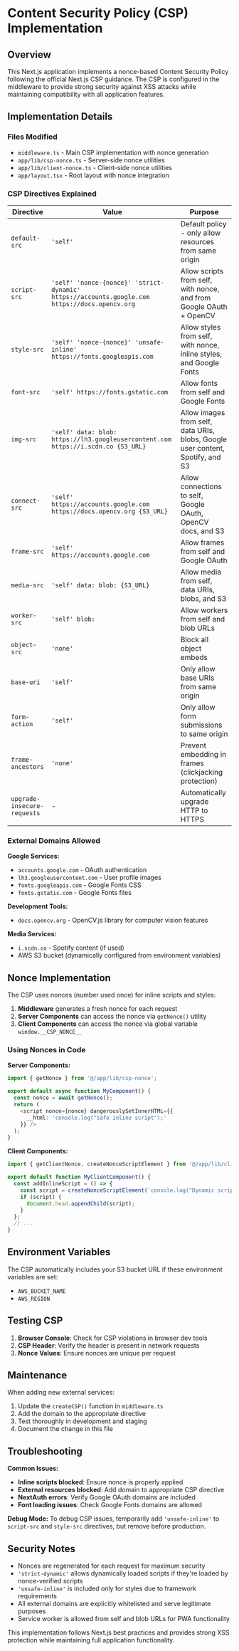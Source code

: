 # Content Security Policy (CSP) Implementation

## Overview
This Next.js application implements a nonce-based Content Security Policy following the official Next.js CSP guidance. The CSP is configured in the middleware to provide strong security against XSS attacks while maintaining compatibility with all application features.

## Implementation Details

### Files Modified
- `middleware.ts` - Main CSP implementation with nonce generation
- `app/lib/csp-nonce.ts` - Server-side nonce utilities
- `app/lib/client-nonce.ts` - Client-side nonce utilities  
- `app/layout.tsx` - Root layout with nonce integration

### CSP Directives Explained

| Directive | Value | Purpose |
|-----------|--------|---------|
| `default-src` | `'self'` | Default policy - only allow resources from same origin |
| `script-src` | `'self' 'nonce-{nonce}' 'strict-dynamic' https://accounts.google.com https://docs.opencv.org` | Allow scripts from self, with nonce, and from Google OAuth + OpenCV |
| `style-src` | `'self' 'nonce-{nonce}' 'unsafe-inline' https://fonts.googleapis.com` | Allow styles from self, with nonce, inline styles, and Google Fonts |
| `font-src` | `'self' https://fonts.gstatic.com` | Allow fonts from self and Google Fonts |
| `img-src` | `'self' data: blob: https://lh3.googleusercontent.com https://i.scdn.co {S3_URL}` | Allow images from self, data URIs, blobs, Google user content, Spotify, and S3 |
| `connect-src` | `'self' https://accounts.google.com https://docs.opencv.org {S3_URL}` | Allow connections to self, Google OAuth, OpenCV docs, and S3 |
| `frame-src` | `'self' https://accounts.google.com` | Allow frames from self and Google OAuth |
| `media-src` | `'self' data: blob: {S3_URL}` | Allow media from self, data URIs, blobs, and S3 |
| `worker-src` | `'self' blob:` | Allow workers from self and blob URLs |
| `object-src` | `'none'` | Block all object embeds |
| `base-uri` | `'self'` | Only allow base URIs from same origin |
| `form-action` | `'self'` | Only allow form submissions to same origin |
| `frame-ancestors` | `'none'` | Prevent embedding in frames (clickjacking protection) |
| `upgrade-insecure-requests` | - | Automatically upgrade HTTP to HTTPS |

### External Domains Allowed

**Google Services:**
- `accounts.google.com` - OAuth authentication
- `lh3.googleusercontent.com` - User profile images
- `fonts.googleapis.com` - Google Fonts CSS
- `fonts.gstatic.com` - Google Fonts files

**Development Tools:**
- `docs.opencv.org` - OpenCV.js library for computer vision features

**Media Services:**
- `i.scdn.co` - Spotify content (if used)
- AWS S3 bucket (dynamically configured from environment variables)

## Nonce Implementation

The CSP uses nonces (number used once) for inline scripts and styles:

1. **Middleware** generates a fresh nonce for each request
2. **Server Components** can access the nonce via `getNonce()` utility
3. **Client Components** can access the nonce via global variable `window.__CSP_NONCE__`

### Using Nonces in Code

**Server Components:**
```typescript
import { getNonce } from '@/app/lib/csp-nonce';

export default async function MyComponent() {
  const nonce = await getNonce();
  return (
    <script nonce={nonce} dangerouslySetInnerHTML={{
      __html: 'console.log("Safe inline script");'
    }} />
  );
}
```

**Client Components:**
```typescript
import { getClientNonce, createNonceScriptElement } from '@/app/lib/client-nonce';

export default function MyClientComponent() {
  const addInlineScript = () => {
    const script = createNonceScriptElement('console.log("Dynamic script");');
    if (script) {
      document.head.appendChild(script);
    }
  };
  // ...
}
```

## Environment Variables

The CSP automatically includes your S3 bucket URL if these environment variables are set:
- `AWS_BUCKET_NAME`
- `AWS_REGION`

## Testing CSP

1. **Browser Console**: Check for CSP violations in browser dev tools
2. **CSP Header**: Verify the header is present in network requests
3. **Nonce Values**: Ensure nonces are unique per request

## Maintenance

When adding new external services:
1. Update the `createCSP()` function in `middleware.ts`
2. Add the domain to the appropriate directive
3. Test thoroughly in development and staging
4. Document the change in this file

## Troubleshooting

**Common Issues:**
- **Inline scripts blocked**: Ensure nonce is properly applied
- **External resources blocked**: Add domain to appropriate CSP directive  
- **NextAuth errors**: Verify Google OAuth domains are included
- **Font loading issues**: Check Google Fonts domains are allowed

**Debug Mode:**
To debug CSP issues, temporarily add `'unsafe-inline'` to `script-src` and `style-src` directives, but remove before production.

## Security Notes

- Nonces are regenerated for each request for maximum security
- `'strict-dynamic'` allows dynamically loaded scripts if they're loaded by nonce-verified scripts
- `'unsafe-inline'` is included only for styles due to framework requirements
- All external domains are explicitly whitelisted and serve legitimate purposes
- Service worker is allowed from self and blob URLs for PWA functionality

This implementation follows Next.js best practices and provides strong XSS protection while maintaining full application functionality.
